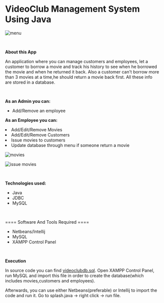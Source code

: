 # VideoClub Management System Using Java


![menu](https://user-images.githubusercontent.com/74924160/191224335-78d08e2f-091e-48a8-99fb-e7ab25a84f5e.png)

<br>

<b> About this App </b>

<p> An application where you can manage customers and employees, let a customer to borrow a movie and track his history to see when he borrowed the movie and when he returned it back. Also a customer can't borrow more than 3 movies at a time,he should return a movie back first. All these info are stored in a database. </p>

<br>

<b>As an Admin you can: </b>

<ul>
  <li>Add/Remove an employee</li>
</ul>

<b>As an Employee you can: </b>
<li>Add/Edit/Remove Movies</li>
<li>Add/Edit/Remove Customers</li>
<li>Issue movies to customers</li>
<li>Update database through menu if someone return a movie</li>


![movies](https://user-images.githubusercontent.com/74924160/191228474-77aad5ab-dba4-4f08-a95b-c9d734c46b4e.png)


![issue movies](https://user-images.githubusercontent.com/74924160/191228581-6c5ac3b9-6e8d-4dc4-b636-96669e1d28f1.png)

<br>

<b> Technologies used: </b>

<ul> 
  <li>Java</li>
  <li>JDBC</li>
  <li>MySQL</li>
  
  
</ul>

<br>

==== Software And Tools Required ====
<ul> 
  <li>Netbeans/Intellij</li>
  <li>MySQL</li>
  <li> XAMPP Control Panel</li>
  
  </ul>

<br>

<b>Execution</b>

<p> In source code you can find <u>videoclubdb.sql</u>. Open XAMPP Control Panel, run MySQL and import this file in order to create the database(which includes movies,customers and employees). 

  <br>
  
Afterwards, you can use either Netbeans(preferable) or Intellij to import the code and run it.
  Go to splash.java -> right click -> run file.
</p>
